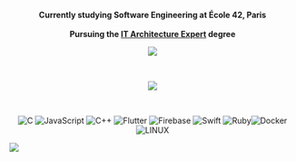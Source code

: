  <div align="center">
   
   **Currently studying Software Engineering at École 42, Paris**
   </br>
   </br>
    **Pursuing the [IT Architecture Expert](https://42.fr/en/42-in-paris/computer-science-degree/it-architecture-expert/) degree**

 ![](https://github-readme-streak-stats.herokuapp.com/?user=Bidiche49&theme=green&hide_border=true)<br/>
 

 </div>

<div align="center">
<div style="text-align: center;">
  

<br>


<div align="center">
  
![](https://github-readme-stats.vercel.app/api/top-langs/?username=Bidiche49&theme=green&hide_border=true&include_all_commits=false&count_private=false&layout=compact)

</div>
<br>



![C](https://img.shields.io/badge/c-%2300599C.svg?style=for-the-badge&logo=c&logoColor=white) ![JavaScript](https://img.shields.io/badge/javascript-%23323330.svg?style=for-the-badge&logo=javascript&logoColor=%23F7DF1E) ![C++](https://img.shields.io/badge/C%2B%2B-00599C?style=flat&logo=c%2B%2B&logoColor=white) ![Flutter](https://img.shields.io/badge/Flutter-02569B?style=flat&logo=flutter&logoColor=white) ![Firebase](https://img.shields.io/badge/Firebase-FFCA28?style=flat&logo=firebase&logoColor=black) ![Swift](https://img.shields.io/badge/Swift-F05138?style=flat&logo=swift&logoColor=white) ![Ruby](https://img.shields.io/badge/Ruby-CC342D?style=flat&logo=ruby&logoColor=white)![Docker](https://img.shields.io/badge/Docker-2496ED?style=flat&logo=docker&logoColor=white) ![LINUX](https://img.shields.io/badge/Linux-FCC624?style=for-the-badge&logo=linux&logoColor=black)



<div align="left">


[![](https://visitcount.itsvg.in/api?id=Bidiche49&label=Profile%20Views&color=12&icon=5&pretty=true)](https://visitcount.itsvg.in)
